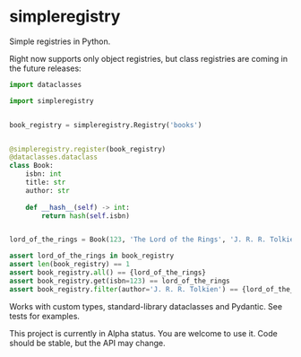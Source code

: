 simpleregistry
==============

Simple registries in Python.

Right now supports only object registries, but class registries are coming in the future releases:

```python
import dataclasses

import simpleregistry


book_registry = simpleregistry.Registry('books')


@simpleregistry.register(book_registry)
@dataclasses.dataclass
class Book:
    isbn: int
    title: str
    author: str
    
    def __hash__(self) -> int:
        return hash(self.isbn)


lord_of_the_rings = Book(123, 'The Lord of the Rings', 'J. R. R. Tolkien')

assert lord_of_the_rings in book_registry
assert len(book_registry) == 1
assert book_registry.all() == {lord_of_the_rings}
assert book_registry.get(isbn=123) == lord_of_the_rings
assert book_registry.filter(author='J. R. R. Tolkien') == {lord_of_the_rings}

```

Works with custom types, standard-library dataclasses and Pydantic. See tests for examples.

This project is currently in Alpha status. You are welcome to use it. Code should be stable, but the API may change.

